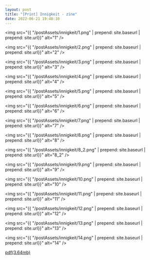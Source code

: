 ```yaml
---
layout: post
title: "[Print] Innigkeit - zine"
date: 2022-06-21 19:48:10
---
```


<!-- HOW TO EMBED GITHUB IMAGES JEKYLL: https://stackoverflow.com/questions/69023928/github-pages-with-jekyll-not-showing-images-in-md-post -->

<img src="{{ "/postAssets/innigkeit/1.png" | prepend: site.baseurl | prepend: site.url}}" alt="1" />

<img src="{{ "/postAssets/innigkeit/2.png" | prepend: site.baseurl | prepend: site.url}}" alt="2" />

<img src="{{ "/postAssets/innigkeit/3.png" | prepend: site.baseurl | prepend: site.url}}" alt="3" />

<img src="{{ "/postAssets/innigkeit/4.png" | prepend: site.baseurl | prepend: site.url}}" alt="4" />

<img src="{{ "/postAssets/innigkeit/5.png" | prepend: site.baseurl | prepend: site.url}}" alt="5" />

<img src="{{ "/postAssets/innigkeit/6.png" | prepend: site.baseurl | prepend: site.url}}" alt="6" />

<img src="{{ "/postAssets/innigkeit/7.png" | prepend: site.baseurl | prepend: site.url}}" alt="7" />

<img src="{{ "/postAssets/innigkeit/8.png" | prepend: site.baseurl | prepend: site.url}}" alt="8" />

<img src="{{ "/postAssets/innigkeit/8_2.png" | prepend: site.baseurl | prepend: site.url}}" alt="8_2" />

<img src="{{ "/postAssets/innigkeit/9.png" | prepend: site.baseurl | prepend: site.url}}" alt="9" />

<img src="{{ "/postAssets/innigkeit/10.png" | prepend: site.baseurl | prepend: site.url}}" alt="10" />

<img src="{{ "/postAssets/innigkeit/11.png" | prepend: site.baseurl | prepend: site.url}}" alt="11" />

<img src="{{ "/postAssets/innigkeit/12.png" | prepend: site.baseurl | prepend: site.url}}" alt="12" />

<img src="{{ "/postAssets/innigkeit/13.png" | prepend: site.baseurl | prepend: site.url}}" alt="13" />

<img src="{{ "/postAssets/innigkeit/14.png" | prepend: site.baseurl | prepend: site.url}}" alt="14" />

[pdf(3.64mb)](https://spoisseroux.com/postAssets/innigkeit/INNIGKEIT.pdf)
